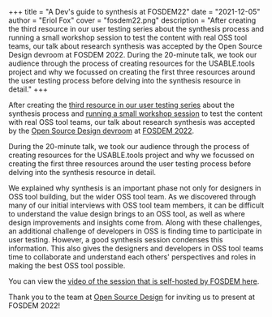 +++
title = "A Dev's guide to synthesis at FOSDEM22"
date = "2021-12-05"
author = "Eriol Fox"
cover = "fosdem22.png"
description = "After creating the third resource in our user testing series about the synthesis process and running a small workshop session to test the content with real OSS tool teams, our talk about research synthesis was accepted by the Open Source Design devroom at FOSDEM 2022. During the 20-minute talk, we took our audience through the process of creating resources for the USABLE.tools project and why we focussed on creating the first three resources around the user testing process before delving into the synthesis resource in detail."
+++

After creating the [third resource in our user testing series](https://eriolhugotest.github.io/devs-guide-to/synthesis-for-open-source/) about the synthesis process and [running a small workshop session](https://eriolhugotest.github.io/devs-guide-to/posts/synthesis-for-open-source-workshop/) to test the content with real OSS tool teams, our talk about research synthesis was accepted by the [Open Source Design devroom](https://fosdem.org/2022/schedule/track/open_source_design/) at [FOSDEM 2022](https://fosdem.org/2022/). 

During the 20-minute talk, we took our audience through the process of creating resources for the USABLE.tools project and why we focussed on creating the first three resources around the user testing process before delving into the synthesis resource in detail. 

We explained why synthesis is an important phase not only for designers in OSS tool building, but the wider OSS tool team. As we discovered through many of our initial interviews with OSS tool team members, it can be difficult to understand the value design brings to an OSS tool, as well as where design improvements and insights come from. Along with these challenges, an additional challenge of developers in OSS is finding time to participate in user testing. However, a good synthesis session condenses this information. This also gives the designers and developers in OSS tool teams time to collaborate and understand each others' perspectives and roles in making the best OSS tool possible.

You can view the [video of the session that is self-hosted by FOSDEM here](https://fosdem.org/2022/schedule/event/osd_synthesising_user_testing_insights_with_oss_tool_teams/).

Thank you to the team at [Open Source Design](https://opensourcedesign.net/) for inviting us to present at FOSDEM 2022! 
